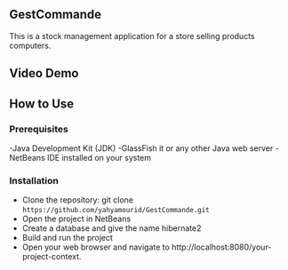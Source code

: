 ## GestCommande
This is a stock management application for a store selling products computers.

## Video Demo

## How to Use
### Prerequisites
-Java Development Kit (JDK)
-GlassFish it or any other Java web server
-NetBeans IDE installed on your system
### Installation
- Clone the repository: git clone `https://github.com/yahyamourid/GestCommande.git`
- Open the project in NetBeans
- Create a database and give the name hibernate2
- Build and run the project
- Open your web browser and navigate to http://localhost:8080/your-project-context.
